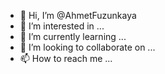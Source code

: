- 👋 Hi, I’m @AhmetFuzunkaya
- 👀 I’m interested in ...
- 🌱 I’m currently learning ...
- 💞️ I’m looking to collaborate on ...
- 📫 How to reach me ...

<!---
AhmetFuzunkaya/AhmetFuzunkaya is a ✨ special ✨ repository because its `README.md` (this file) appears on your GitHub profile.
You can click the Preview link to take a look at your changes.
--->
